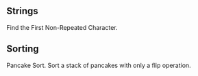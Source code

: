 Strings
-------

Find the First Non-Repeated Character.


Sorting
-------

Pancake Sort. Sort a stack of pancakes with only a flip operation. 
